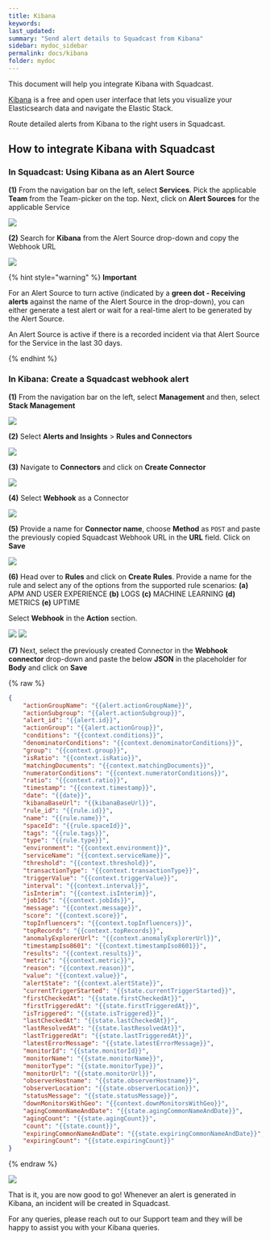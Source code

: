 ```yaml
---
title: Kibana
keywords: 
last_updated: 
summary: "Send alert details to Squadcast from Kibana"
sidebar: mydoc_sidebar
permalink: docs/kibana
folder: mydoc
---
```


This document will help you integrate Kibana with Squadcast.

[Kibana](https://www.elastic.co/kibana/) is a free and open user interface that lets you visualize your Elasticsearch data and navigate the Elastic Stack.

Route detailed alerts from Kibana to the right users in Squadcast.

## How to integrate Kibana with Squadcast

### In Squadcast: Using Kibana as an Alert Source

**(1)** From the navigation bar on the left, select **Services**. Pick the applicable **Team** from the Team-picker on the top. Next, click on **Alert Sources** for the applicable Service

![](../../.gitbook/assets/alert\_source\_1.png)

**(2)** Search for **Kibana** from the Alert Source drop-down and copy the Webhook URL

![](../../.gitbook/assets/kibana\_1.png)

{% hint style="warning" %} 
<b>Important</b>
<p>For an Alert Source to turn active (indicated by a <b>green dot - Receiving alerts</b> against the name of the Alert Source in the drop-down), you can either generate a test alert or wait for a real-time alert to be generated by the Alert Source.</p>
<p>An Alert Source is active if there is a recorded incident via that Alert Source for the Service in the last 30 days.</p>
{% endhint %}

### In Kibana: Create a Squadcast webhook alert

**(1)** From the navigation bar on the left, select **Management** and then, select **Stack Management**

![](../../.gitbook/assets/kibana\_2.png)

**(2)** Select **Alerts and Insights** > **Rules and Connectors** 

![](../../.gitbook/assets/kibana\_3.png)

**(3)** Navigate to **Connectors** and click on **Create Connector**

![](../../.gitbook/assets/kibana\_4.png)

**(4)** Select **Webhook** as a Connector

![](../../.gitbook/assets/kibana\_5.png)

**(5)** Provide a name for **Connector name**, choose **Method** as `POST` and paste the previously copied Squadcast Webhook URL in the **URL** field. Click on **Save**

![](../../.gitbook/assets/kibana\_6.png)

**(6)** Head over to **Rules** and click on **Create Rules**. Provide a name for the rule and select any of the options from the supported rule scenarios:
    **(a)** APM AND USER EXPERIENCE
    **(b)** LOGS
    **(c)** MACHINE LEARNING
    **(d)** METRICS
    **(e)** UPTIME

Select **Webhook** in the **Action** section.

![](../../.gitbook/assets/kibana\_7.png)
![](../../.gitbook/assets/kibana\_8.png)

**(7)** Next, select the previously created Connector in the **Webhook connector** drop-down and paste the below **JSON** in the placeholder for **Body** and click on **Save**

{% raw %}
```json
{
    "actionGroupName": "{{alert.actionGroupName}}",
    "actionSubgroup": "{{alert.actionSubgroup}}",
    "alert_id": "{{alert.id}}",
    "actionGroup": "{{alert.actionGroup}}",
    "conditions": "{{context.conditions}}",
    "denominatorConditions": "{{context.denominatorConditions}}",
    "group": "{{context.group}}",
    "isRatio": "{{context.isRatio}}",
    "matchingDocuments": "{{context.matchingDocuments}}",
    "numeratorConditions": "{{context.numeratorConditions}}",
    "ratio": "{{context.ratio}}",
    "timestamp": "{{context.timestamp}}",
    "date": "{{date}}",
    "kibanaBaseUrl": "{{kibanaBaseUrl}}",
    "rule_id": "{{rule.id}}",
    "name": "{{rule.name}}",
    "spaceId": "{{rule.spaceId}}",
    "tags": "{{rule.tags}}",
    "type": "{{rule.type}}",
    "environment": "{{context.environment}}",
    "serviceName": "{{context.serviceName}}",
    "threshold": "{{context.threshold}}",
    "transactionType": "{{context.transactionType}}",
    "triggerValue": "{{context.triggerValue}}",
    "interval": "{{context.interval}}",
    "isInterim": "{{context.isInterim}}",
    "jobIds": "{{context.jobIds}}",
    "message": "{{context.message}}",
    "score": "{{context.score}}",
    "topInfluencers": "{{context.topInfluencers}}",
    "topRecords": "{{context.topRecords}}",
    "anomalyExplorerUrl": "{{context.anomalyExplorerUrl}}",
    "timestampIso8601": "{{context.timestampIso8601}}",
    "results": "{{context.results}}",
    "metric": "{{context.metric}}",
    "reason": "{{context.reason}}",
    "value": "{{context.value}}",
    "alertState": "{{context.alertState}}",
    "currentTriggerStarted": "{{state.currentTriggerStarted}}",
    "firstCheckedAt": "{{state.firstCheckedAt}}",
    "firstTriggeredAt": "{{state.firstTriggeredAt}}",
    "isTriggered": "{{state.isTriggered}}",
    "lastCheckedAt": "{{state.lastCheckedAt}}",
    "lastResolvedAt": "{{state.lastResolvedAt}}",
    "lastTriggeredAt": "{{state.lastTriggeredAt}}",
    "latestErrorMessage": "{{state.latestErrorMessage}}",
    "monitorId": "{{state.monitorId}}",
    "monitorName": "{{state.monitorName}}",
    "monitorType": "{{state.monitorType}}",
    "monitorUrl": "{{state.monitorUrl}}",
    "observerHostname": "{{state.observerHostname}}",
    "observerLocation": "{{state.observerLocation}}",
    "statusMessage": "{{state.statusMessage}}",
    "downMonitorsWithGeo": "{{context.downMonitorsWithGeo}}",
    "agingCommonNameAndDate": "{{state.agingCommonNameAndDate}}",
    "agingCount": "{{state.agingCount}}",
    "count": "{{state.count}}",
    "expiringCommonNameAndDate": "{{state.expiringCommonNameAndDate}}",
    "expiringCount": "{{state.expiringCount}}"
}
```
{% endraw %}

![](../../.gitbook/assets/kibana\_9.png)

That is it, you are now good to go! Whenever an alert is generated in Kibana, an incident will be created in Squadcast.

For any queries, please reach out to our Support team and they will be happy to assist you with your Kibana queries.
